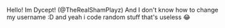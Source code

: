 Hello! Im Dycept! (@TheRealShamPlayz) And I don't know how to change my username :D
and yeah i code random stuff that's useless 😂
